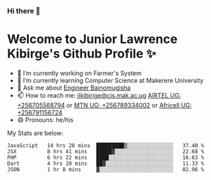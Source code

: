 ### Hi there 👋 
# Welcome to Junior Lawrence Kibirge's Github Profile ✨
 
<!--
**juniorkibirige/juniorkibirige** is a ✨ _special_ ✨ repository because its `README.md` (this file) appears on your GitHub profile.

Here are some ideas to get you started:

- 🔭 I’m currently working on ...
- 🌱 I’m currently learning ...
- 👯 I’m looking to collaborate on ...
- 🤔 I’m looking for help with ...
- 💬 Ask me about ...
- 📫 How to reach me: ...
- 😄 Pronouns: ...
- ⚡ Fun fact: ...
-->
- 🔭 I’m currently working on Farmer's System
- 🌱 I’m currently learning Computer Science at Makerere University
- 💬 Ask me about [Engineer Bainomugisha](mailto:baino@mak.ac.ug)
- 📫 How to reach me: [jlkibirige@cis.mak.ac.ug](mailto:jlkibirige@cis.mak.ac.ug) [AIRTEL UG: +256705568794](url=tel:+256705568794) or [MTN UG: +256789334002](tel:+256789334002) or [Africell UG: +256791156724](tel:+256791156724)
- 😄 Pronouns: he/his

My Stats are below:

<!--START_SECTION:waka-->
```text
JavaScript   14 hrs 20 mins  █████████▒░░░░░░░░░░░░░░░   37.40 % 
JSX          8 hrs 41 mins   █████▓░░░░░░░░░░░░░░░░░░░   22.68 % 
PHP          6 hrs 22 mins   ████░░░░░░░░░░░░░░░░░░░░░   16.63 % 
Dart         4 hrs 20 mins   ██▓░░░░░░░░░░░░░░░░░░░░░░   11.33 % 
JSON         1 hr 8 mins     ▓░░░░░░░░░░░░░░░░░░░░░░░░   02.96 % 
```
<!--END_SECTION:waka-->
